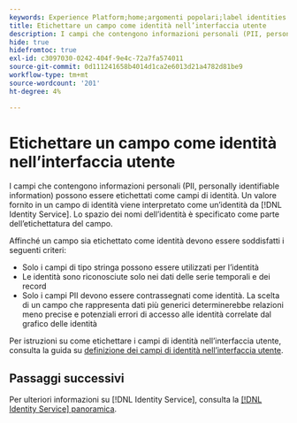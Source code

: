 ```yaml
---
keywords: Experience Platform;home;argomenti popolari;label identities
title: Etichettare un campo come identità nell’interfaccia utente
description: I campi che contengono informazioni personali (PII, personally identifiable information) possono essere etichettati come campi di identità. Un valore fornito in un campo di identità viene interpretato come un’identità dal servizio Identity. Lo spazio dei nomi dell’identità è specificato come parte dell’etichettatura del campo.
hide: true
hidefromtoc: true
exl-id: c3097030-0242-404f-9e4c-72a7fa574011
source-git-commit: 0d111241658b4014d1ca2e6013d21a4782d81be9
workflow-type: tm+mt
source-wordcount: '201'
ht-degree: 4%

---
```


# Etichettare un campo come identità nell’interfaccia utente

I campi che contengono informazioni personali (PII, personally identifiable information) possono essere etichettati come campi di identità. Un valore fornito in un campo di identità viene interpretato come un’identità da [!DNL Identity Service]. Lo spazio dei nomi dell’identità è specificato come parte dell’etichettatura del campo.

Affinché un campo sia etichettato come identità devono essere soddisfatti i seguenti criteri:

* Solo i campi di tipo stringa possono essere utilizzati per l’identità
* Le identità sono riconosciute solo nei dati delle serie temporali e dei record
* Solo i campi PII devono essere contrassegnati come identità. La scelta di un campo che rappresenta dati più generici determinerebbe relazioni meno precise e potenziali errori di accesso alle identità correlate dal grafico delle identità

Per istruzioni su come etichettare i campi di identità nell’interfaccia utente, consulta la guida su [definizione dei campi di identità nell’interfaccia utente](../xdm/ui/fields/identity.md).

## Passaggi successivi

Per ulteriori informazioni su [!DNL Identity Service], consulta la [[!DNL Identity Service] panoramica](./home.md).
